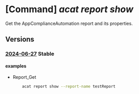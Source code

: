 # [Command] _acat report show_

Get the AppComplianceAutomation report and its properties.

## Versions

### [2024-06-27](/Resources/mgmt-plane/L3Byb3ZpZGVycy9taWNyb3NvZnQuYXBwY29tcGxpYW5jZWF1dG9tYXRpb24vcmVwb3J0cy97fQ==/2024-06-27.xml) **Stable**

<!-- mgmt-plane /providers/microsoft.appcomplianceautomation/reports/{} 2024-06-27 -->

#### examples

- Report_Get
    ```bash
        acat report show --report-name testReport
    ```
